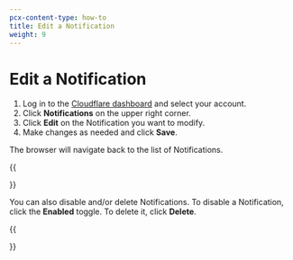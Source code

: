```yaml
---
pcx-content-type: how-to
title: Edit a Notification
weight: 9
---
```


# Edit a Notification

1.  Log in to the [Cloudflare dashboard](https://dash.cloudflare.com/login) and select your account.
2.  Click **Notifications** on the upper right corner.
3.  Click **Edit** on the Notification you want to modify.
4.  Make changes as needed and click **Save**.

The browser will navigate back to the list of Notifications.

{{<Aside type="note" header="Note">}}

You can also disable and/or delete Notifications. To disable a Notification, click the **Enabled** toggle. To delete it, click **Delete**.

{{</Aside>}}
